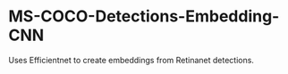 # MS-COCO-Detections-Embedding-CNN
Uses Efficientnet to create embeddings from Retinanet detections.
